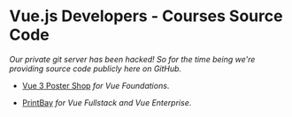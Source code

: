 # Vue.js Developers - Courses Source Code

*Our private git server has been hacked! So for the time being we're providing source code publicly here on GitHub.*

- [Vue 3 Poster Shop](https://github.com/vuejsdevelopers/vue3-poster-shop) *for Vue Foundations*.

- [PrintBay](https://github.com/vuejsdevelopers/printbay) *for Vue Fullstack and Vue Enterprise*.
